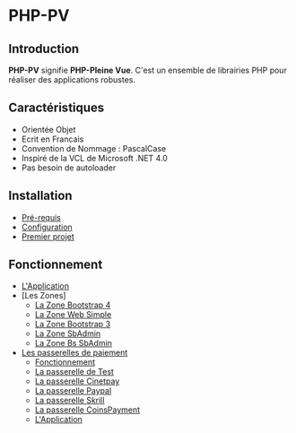 # PHP-PV

## Introduction

**PHP-PV** signifie **PHP-Pleine Vue**. C'est un ensemble de librairies PHP pour réaliser des applications robustes.

## Caractéristiques

- Orientée Objet
- Ecrit en Francais
- Convention de Nommage : PascalCase
- Inspiré de la VCL de Microsoft .NET 4.0
- Pas besoin de autoloader

## Installation

- [Pré-requis](prerequis.md)
- [Configuration](configuration.md)
- [Premier projet](premierprojet.md)

## Fonctionnement

- [L'Application](application.md)
- [Les Zones]
	- [La Zone Bootstrap 4](ihm/zonebootstrap4.md)
	- [La Zone Web Simple](ihm/zonewebsimple.md)
	- [La Zone Bootstrap 3](ihm/zonebootstrap3.md)
	- [La Zone SbAdmin](ihm/zonesbadmin.md)
	- [La Zone Bs SbAdmin](ihm/zonebssbadmin.md)
- [Les passerelles de paiement](ihm/passerellepaie.md)
	- [Fonctionnement](ihm/processuspaie.md)
	- [La passerelle de Test](ihm/paiementtest.md)
	- [La passerelle Cinetpay](ihm/paiementcinetpay.md)
	- [La passerelle Paypal](ihm/paiementpaypal.md)
	- [La passerelle Skrill](ihm/paiementskrill.md)
	- [La passerelle CoinsPayment](ihm/paiementcoinspay.md)
	- [L'Application](ihm/application.md)